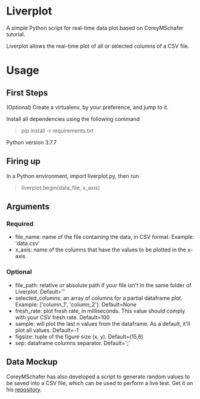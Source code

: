 # Liverplot

A simple Python script for real-time data plot based on CoreyMSchafer tutorial.

Liverplot allows the real-time plot of all or selected columns of a CSV file.

# Usage

## First Steps

(Optional) Create a virtualenv, by your preference, and jump to it.

Install all dependencies using the following command

> pip install -r requirements.txt

Python version 3.7.7

## Firing up

In a Python environment, import liverplot.py, then run

> liverplot.begin(data_file, x_axis)

## Arguments

### Required

- file_name: name of the file containing the data, in CSV format. Example: 'data.csv'
- x_axis: name of the columns that have the values to be plotted in the x-axis

### Optional

- file_path: relative or absolute path if your file isn't in the same folder of Liverplot. Default=''
- selected_columns: an array of columns for a partial dataframe plot. Example: ['column_1', 'column_2']. Default=None
- fresh_rate: plot fresh rate, in milliseconds. This value should comply with your CSV fresh rate. Default=100
- sample: will plot the last n values from the dataframe. As a default, it'll plot all values. Default=-1
- figsize: tuple of the figure size (x, y). Default=(15,6)
- sep: dataframe columns separator. Default=';'

## Data Mockup

CoreyMSchafer has also developed a script to generate random values to be saved into a CSV file, which can be used to perform a live test. Get it on his [repository](https://github.com/CoreyMSchafer/code_snippets/blob/master/Python/Matplotlib/09-LiveData/data_gen.py).
